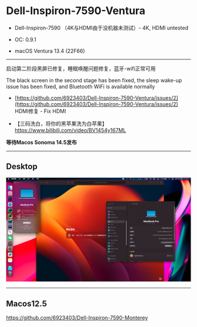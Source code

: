 # Dell-Inspiron-7590-Ventura

- Dell-Inspiron-7590 （4K与HDMI由于没机器未测试）- 4K, HDMI untested

- OC: 0.9.1
 
- macOS Ventura 13.4 (22F66)

---
 
启动第二阶段黑屏已修复，睡眠唤醒问题修复，蓝牙-wifi正常可用

The black screen in the second stage has been fixed, the sleep wake-up issue has been fixed, and Bluetooth WiFi is available normally
   
  - [https://github.com/6923403/Dell-Inspiron-7590-Ventura/issues/2](https://github.com/6923403/Dell-Inspiron-7590-Ventura/issues/2) HDMI修复 -  Fix HDMI
 
  - 【三码洗白，将你的黑苹果洗为白苹果】 https://www.bilibili.com/video/BV1454y167ML

**等待Macos Sonoma 14.5发布**

---

## Desktop

![dk](./img/dk.png)

---

## Macos12.5 

https://github.com/6923403/Dell-Inspiron-7590-Monterey

